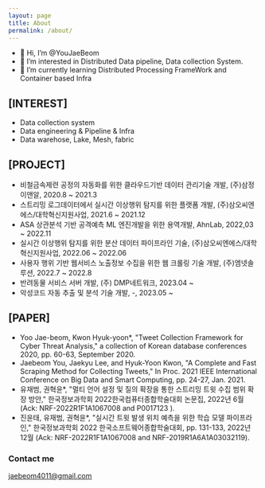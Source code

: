 ```yaml
---
layout: page
title: About
permalink: /about/
---
```


- 👋 Hi, I’m @YouJaeBeom
- 👀 I’m interested in Distributed Data pipeline, Data collection System.
- 🌱 I’m currently learning Distributed Processing FrameWork and Container based Infra

## [INTEREST]
-  Data collection system
-  Data engineering & Pipeline & Infra
-  Data warehose, Lake, Mesh, fabric

## [PROJECT]
- 비철금속제련 공정의 자동화를 위한 클라우드기반 데이터 관리기술 개발, (주)삼정이앤알, 2020.8 ~ 2021.3
- 스트리밍 로그데이터에서 실시간 이상행위 탐지를 위한 플랫폼 개발, (주)삼오씨엔에스/대학혁신지원사업, 2021.6 ~ 2021.12
- ASA 상관분석 기반 공격예측 ML 엔진개발을 위한 용역개발, AhnLab, 2022,03 ~ 2022.11
- 실시간 이상행위 탐지를 위한 분산 데이터 파이프라인 기술, (주)삼오씨엔에스/대학혁신지원사업, 2022.06 ~ 2022.06
- 사용자 행위 기반 웹서비스 노출정보 수집을 위한 웹 크롤링 기술 개발, (주)엠넷솔루션, 2022.7 ~ 2022.8
- 반려동물 서비스 서버 개발, (주) DMP네트워크, 2023.04 ~
- 악성코드 자동 추출 및 분석 기술 개발, -, 2023.05 ~


## [PAPER]
- Yoo Jae-beom, Kwon Hyuk-yoon*, "Tweet Collection Framework for Cyber Threat Analysis," a collection of Korean database conferences 2020, pp. 60-63, September 2020.
- Jaebeom You, Jaekyu Lee, and Hyuk-Yoon Kwon, "A Complete and Fast Scraping Method for Collecting Tweets," In Proc. 2021 IEEE International Conference on Big Data and Smart Computing, pp. 24-27, Jan. 2021.
- 유재범, 권혁윤*, "멀티 언어 설정 및 질의 확장을 통한 스트리밍 트윗 수집 범위 확장 방안," 한국정보과학회 2022한국컴퓨터종합학술대회 논문집, 2022년 6월 (Ack: NRF-2022R1F1A1067008 and P0017123 ). 
- 진윤태, 유재범, 권혁윤*, "실시간 트윗 발생 위치 예측을 위한 학습 모델 파이프라인," 한국정보과학회 2022 한국소프트웨어종합학술대회, pp. 131-133, 2022년 12월 (Ack: NRF-2022R1F1A1067008 and NRF-2019R1A6A1A03032119).

### Contact me

[jaebeom4011@gmail.com](mailto:jaebeom4011@gmail.com)